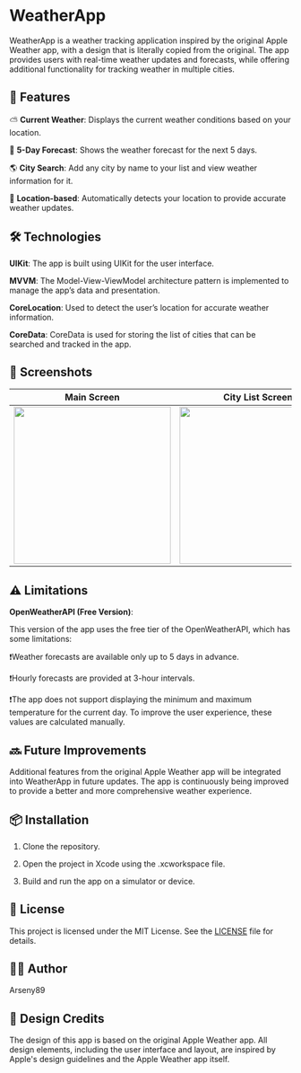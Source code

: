 # WeatherApp

WeatherApp is a weather tracking application inspired by the original Apple Weather app, with a design that is literally copied from the original. The app provides users with real-time weather updates and forecasts, while offering additional functionality for tracking weather in multiple cities.

## 🚀 Features

⛅ **Current Weather**: Displays the current weather conditions based on your location.

📅 **5-Day Forecast**: Shows the weather forecast for the next 5 days.

🌎 **City Search**: Add any city by name to your list and view weather information for it.

📍 **Location-based**: Automatically detects your location to provide accurate weather updates.

## 🛠 Technologies
**UIKit**: The app is built using UIKit for the user interface.

**MVVM**: The Model-View-ViewModel architecture pattern is implemented to manage the app’s data and presentation.

**CoreLocation**: Used to detect the user’s location for accurate weather information.

**CoreData**: CoreData is used for storing the list of cities that can be searched and tracked in the app.

## 📸 Screenshots
| Main Screen   | City List Screen |
| ------------- |:-------------:|
| <img src = "https://github.com/user-attachments/assets/15a6dfc4-7a27-4cd6-87a6-300715698eac" width = "280">|<img src = "https://github.com/user-attachments/assets/1710c3cb-a6b5-4322-ac8f-2f56c5095555" width = "280"> |

## ⚠️ Limitations
**OpenWeatherAPI (Free Version)**: 

This version of the app uses the free tier of the OpenWeatherAPI, which has some limitations:

❗Weather forecasts are available only up to 5 days in advance.

❗Hourly forecasts are provided at 3-hour intervals.

❗The app does not support displaying the minimum and maximum temperature for the current day. To improve the user experience, these values are calculated manually.

## 🔜 Future Improvements
Additional features from the original Apple Weather app will be integrated into WeatherApp in future updates.
The app is continuously being improved to provide a better and more comprehensive weather experience.

## 📦 Installation
1. Clone the repository.

2. Open the project in Xcode using the .xcworkspace file.

3. Build and run the app on a simulator or device.

## 📜 License

This project is licensed under the MIT License. See the [LICENSE](LICENSE) file for details.

## 👨‍💻 Author

Arseny89

## 🎨 Design Credits
The design of this app is based on the original Apple Weather app. All design elements, including the user interface and layout, are inspired by Apple's design guidelines and the Apple Weather app itself.


